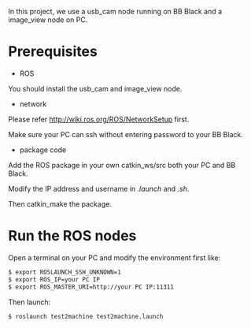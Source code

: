 In this project, we use a usb_cam node running on BB Black and a image_view node on PC.

# Prerequisites
* ROS

You should install the usb_cam and image_view node.

* network

Please refer http://wiki.ros.org/ROS/NetworkSetup first.

Make sure your PC can ssh without entering password to your BB Black.

* package code

Add the ROS package in your own catkin_ws/src both your PC and BB Black.

Modify the IP address and username in *.launch* and *.sh*.

Then catkin_make the package.

# Run the ROS nodes
Open a terminal on your PC and modify the environment first like:
  ```sh
  $ export ROSLAUNCH_SSH_UNKNOWN=1
  $ export ROS_IP=your PC IP
  $ export ROS_MASTER_URI=http://your PC IP:11311
  ```

Then launch: 
  ```sh
  $ roslaunch test2machine test2machine.launch 
  ```
